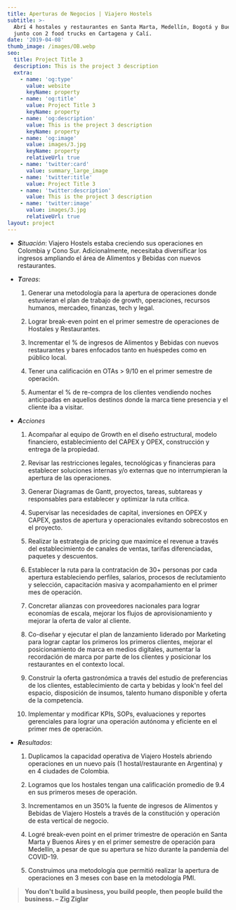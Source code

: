 ```yaml
---
title: Aperturas de Negocios | Viajero Hostels
subtitle: >-
  Abrí 4 hostales y restaurantes en Santa Marta, Medellín, Bogotá y Buenos Aires
  junto con 2 food trucks en Cartagena y Calí.
date: '2019-04-08'
thumb_image: /images/OB.webp
seo:
  title: Project Title 3
  description: This is the project 3 description
  extra:
    - name: 'og:type'
      value: website
      keyName: property
    - name: 'og:title'
      value: Project Title 3
      keyName: property
    - name: 'og:description'
      value: This is the project 3 description
      keyName: property
    - name: 'og:image'
      value: images/3.jpg
      keyName: property
      relativeUrl: true
    - name: 'twitter:card'
      value: summary_large_image
    - name: 'twitter:title'
      value: Project Title 3
    - name: 'twitter:description'
      value: This is the project 3 description
    - name: 'twitter:image'
      value: images/3.jpg
      relativeUrl: true
layout: project
---
```

*   ***S**ituación*: Viajero Hostels estaba creciendo sus operaciones en Colombia y Cono Sur. Adicionalmente, necesitaba diversificar los ingresos ampliando el área de Alimentos y Bebidas con nuevos restaurantes.

<!---->

*   ***T**areas*:

    1.  Generar una metodología para la apertura de operaciones donde estuvieran el plan de trabajo de growth, operaciones, recursos humanos, mercadeo, finanzas, tech y legal.

    2.  Lograr break-even point en el primer semestre de operaciones de Hostales y Restaurantes.

    3.  Incrementar el % de ingresos de Alimentos y Bebidas con nuevos restaurantes y bares enfocados tanto en huéspedes como en público local.

    4.  Tener una calificación en OTAs > 9/10 en el primer semestre de operación.

    5.  Aumentar el % de re-compra de los clientes vendiendo noches anticipadas en aquellos destinos donde la marca tiene presencia y el cliente iba a visitar.

<!---->

*   ***A**cciones*

    1.  Acompañar al equipo de Growth en el diseño estructural, modelo financiero, establecimiento del CAPEX y OPEX, construcción y entrega de la propiedad.

    2.  Revisar las restricciones legales, tecnológicas y financieras para establecer soluciones internas y/o externas que no interrumpieran la apertura de las operaciones.

    3.  Generar Diagramas de Gantt, proyectos, tareas, subtareas y responsables para establecer y optimizar la ruta crítica.

    4.  Supervisar las necesidades de capital, inversiones en OPEX y CAPEX, gastos de apertura y operacionales evitando sobrecostos en el proyecto.

    5.  Realizar la estrategia de pricing que maximice el revenue a través del establecimiento de canales de ventas, tarifas diferenciadas, paquetes y descuentos.

    6.  Establecer la ruta para la contratación de 30+ personas por cada apertura estableciendo perfiles, salarios, procesos de reclutamiento y selección, capacitación masiva y acompañamiento en el primer mes de operación.

    7.  Concretar alianzas con proveedores nacionales para lograr economías de escala, mejorar los flujos de aprovisionamiento y mejorar la oferta de valor al cliente.

    8.  Co-diseñar y ejecutar el plan de lanzamiento liderado por Marketing para lograr captar los primeros los primeros clientes, mejorar el posicionamiento de marca en medios digitales, aumentar la recordación de marca por parte de los clientes y posicionar los restaurantes en el contexto local.

    9.  Construir la oferta gastronómica a través del estudio de preferencias de los clientes, establecimiento de carta y bebidas y look'n feel del espacio, disposición de insumos, talento humano disponible y oferta de la competencia.

    10. Implementar y modificar KPIs, SOPs, evaluaciones y reportes gerenciales para lograr una operación autónoma y eficiente en el primer mes de operación.

<!---->

*   ***R**esultados*:

    1.  Duplicamos la capacidad operativa de Viajero Hostels abriendo operaciones en un nuevo país (1 hostal/restaurante en Argentina) y en 4 ciudades de Colombia.

    2.  Logramos que los hostales tengan una calificación promedio de 9.4 en sus primeros meses de operación.

    3.  Incrementamos en un 350% la fuente de ingresos de Alimentos y Bebidas de Viajero Hostels a través de la constitución y operación de esta vertical de negocio.

    4.  Logré break-even point en el primer trimestre de operación en Santa Marta y Buenos Aires y en el primer semestre de operación para Medellín, a pesar de que su apertura se hizo durante la pandemia del COVID-19.

    5.  Construimos una metodología que permitió realizar la apertura de operaciones en 3 meses con base en la metodología PMI.

> **You don't build a business, you build people, then people build the business. – Zig Ziglar**
